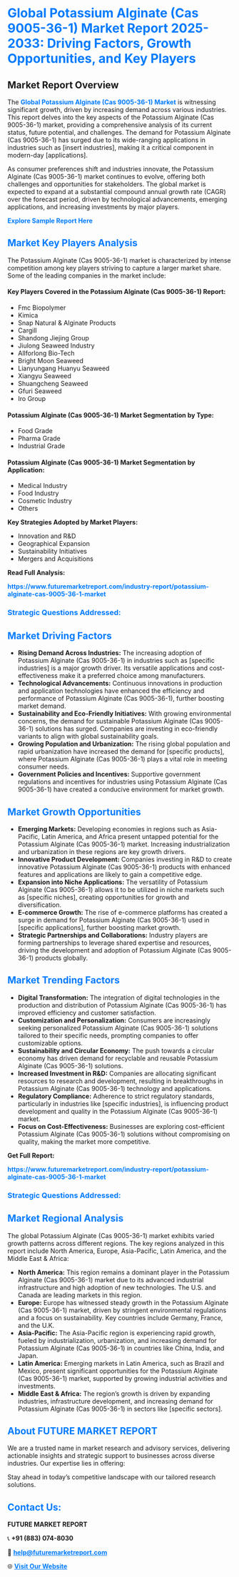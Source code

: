 <h1 style="color: #007BFF;">Global Potassium Alginate (Cas 9005-36-1) Market Report 2025-2033: Driving Factors, Growth Opportunities, and Key Players</h1>

<section id="overview">
<h2>Market Report Overview</h2>
<p>The <a href="https://www.futuremarketreport.com/industry-report/potassium-alginate-cas-9005-36-1-market" style="color: #007BFF; text-decoration: none;"><strong>Global Potassium Alginate (Cas 9005-36-1) Market</strong></a> is witnessing significant growth, driven by increasing demand across various industries. This report delves into the key aspects of the Potassium Alginate (Cas 9005-36-1) market, providing a comprehensive analysis of its current status, future potential, and challenges. The demand for Potassium Alginate (Cas 9005-36-1) has surged due to its wide-ranging applications in industries such as [insert industries], making it a critical component in modern-day [applications].</p>
<p>As consumer preferences shift and industries innovate, the Potassium Alginate (Cas 9005-36-1) market continues to evolve, offering both challenges and opportunities for stakeholders. The global market is expected to expand at a substantial compound annual growth rate (CAGR) over the forecast period, driven by technological advancements, emerging applications, and increasing investments by major players.</p>
</section>

<section id="overview">
<p><a href="https://www.futuremarketreport.com/request-sample/reportId=29793" style="color: #007BFF; text-decoration: none;"><strong>Explore Sample Report Here</strong></a></p>
</section>

<section id="key-players">
<h2 style="color: #007BFF;">Market Key Players Analysis</h2>
<p>The Potassium Alginate (Cas 9005-36-1) market is characterized by intense competition among key players striving to capture a larger market share. Some of the leading companies in the market include:</p>
<h4>Key Players Covered in the Potassium Alginate (Cas 9005-36-1) Report:</h4>
<ul><li>Fmc Biopolymer</li><li>Kimica</li><li>Snap Natural &amp; Alginate Products</li><li>Cargill</li><li>Shandong Jiejing Group</li><li>Jiulong Seaweed Industry</li><li>Allforlong Bio-Tech</li><li>Bright Moon Seaweed</li><li>Lianyungang Huanyu Seaweed</li><li>Xiangyu Seaweed</li><li>Shuangcheng Seaweed</li><li>Gfuri Seaweed</li><li>Iro Group</li></ul>
<h4>Potassium Alginate (Cas 9005-36-1) Market Segmentation by Type:</h4>
<ul><li>Food Grade</li><li>Pharma Grade</li><li>Industrial Grade</li></ul>

<h4>Potassium Alginate (Cas 9005-36-1) Market Segmentation by Application:</h4>
<ul><li>Medical Industry</li><li>Food Industry</li><li>Cosmetic Industry</li><li>Others</li></ul>
<p><strong>Key Strategies Adopted by Market Players:</strong></p>
<ul>
<li>Innovation and R&D</li>
<li>Geographical Expansion</li>
<li>Sustainability Initiatives</li>
<li>Mergers and Acquisitions</li>
</ul>
</section>

<section>
<p><strong>Read Full Analysis: </strong></p><a href="https://www.futuremarketreport.com/industry-report/potassium-alginate-cas-9005-36-1-market" style="color: #007BFF; text-decoration: none;"><strong>https://www.futuremarketreport.com/industry-report/potassium-alginate-cas-9005-36-1-market</strong></a>
<h3 style="color: #007BFF;">Strategic Questions Addressed:</h3>
</section>

<section id="driving-factors">
<h2 style="color: #007BFF;">Market Driving Factors</h2>
<ul>
<li><strong>Rising Demand Across Industries:</strong> The increasing adoption of Potassium Alginate (Cas 9005-36-1) in industries such as [specific industries] is a major growth driver. Its versatile applications and cost-effectiveness make it a preferred choice among manufacturers.</li>
<li><strong>Technological Advancements:</strong> Continuous innovations in production and application technologies have enhanced the efficiency and performance of Potassium Alginate (Cas 9005-36-1), further boosting market demand.</li>
<li><strong>Sustainability and Eco-Friendly Initiatives:</strong> With growing environmental concerns, the demand for sustainable Potassium Alginate (Cas 9005-36-1) solutions has surged. Companies are investing in eco-friendly variants to align with global sustainability goals.</li>
<li><strong>Growing Population and Urbanization:</strong> The rising global population and rapid urbanization have increased the demand for [specific products], where Potassium Alginate (Cas 9005-36-1) plays a vital role in meeting consumer needs.</li>
<li><strong>Government Policies and Incentives:</strong> Supportive government regulations and incentives for industries using Potassium Alginate (Cas 9005-36-1) have created a conducive environment for market growth.</li>
</ul>
</section>

<section id="growth-opportunities">
<h2 style="color: #007BFF;">Market Growth Opportunities</h2>
<ul>
<li><strong>Emerging Markets:</strong> Developing economies in regions such as Asia-Pacific, Latin America, and Africa present untapped potential for the Potassium Alginate (Cas 9005-36-1) market. Increasing industrialization and urbanization in these regions are key growth drivers.</li>
<li><strong>Innovative Product Development:</strong> Companies investing in R&D to create innovative Potassium Alginate (Cas 9005-36-1) products with enhanced features and applications are likely to gain a competitive edge.</li>
<li><strong>Expansion into Niche Applications:</strong> The versatility of Potassium Alginate (Cas 9005-36-1) allows it to be utilized in niche markets such as [specific niches], creating opportunities for growth and diversification.</li>
<li><strong>E-commerce Growth:</strong> The rise of e-commerce platforms has created a surge in demand for Potassium Alginate (Cas 9005-36-1) used in [specific applications], further boosting market growth.</li>
<li><strong>Strategic Partnerships and Collaborations:</strong> Industry players are forming partnerships to leverage shared expertise and resources, driving the development and adoption of Potassium Alginate (Cas 9005-36-1) products globally.</li>
</ul>
</section>

<section id="trending-factors">
<h2 style="color: #007BFF;">Market Trending Factors</h2>
<ul>
<li><strong>Digital Transformation:</strong> The integration of digital technologies in the production and distribution of Potassium Alginate (Cas 9005-36-1) has improved efficiency and customer satisfaction.</li>
<li><strong>Customization and Personalization:</strong> Consumers are increasingly seeking personalized Potassium Alginate (Cas 9005-36-1) solutions tailored to their specific needs, prompting companies to offer customizable options.</li>
<li><strong>Sustainability and Circular Economy:</strong> The push towards a circular economy has driven demand for recyclable and reusable Potassium Alginate (Cas 9005-36-1) solutions.</li>
<li><strong>Increased Investment in R&D:</strong> Companies are allocating significant resources to research and development, resulting in breakthroughs in Potassium Alginate (Cas 9005-36-1) technology and applications.</li>
<li><strong>Regulatory Compliance:</strong> Adherence to strict regulatory standards, particularly in industries like [specific industries], is influencing product development and quality in the Potassium Alginate (Cas 9005-36-1) market.</li>
<li><strong>Focus on Cost-Effectiveness:</strong> Businesses are exploring cost-efficient Potassium Alginate (Cas 9005-36-1) solutions without compromising on quality, making the market more competitive.</li>
</ul>
</section>

<section>
<p><strong>Get Full Report: </strong></p><a href="https://www.futuremarketreport.com/industry-report/potassium-alginate-cas-9005-36-1-market" style="color: #007BFF; text-decoration: none;"><strong>https://www.futuremarketreport.com/industry-report/potassium-alginate-cas-9005-36-1-market</strong></a>
<h3 style="color: #007BFF;">Strategic Questions Addressed:</h3>
</section>


<section id="regional-analysis">
<h2 style="color: #007BFF;">Market Regional Analysis</h2>
<p>The global Potassium Alginate (Cas 9005-36-1) market exhibits varied growth patterns across different regions. The key regions analyzed in this report include North America, Europe, Asia-Pacific, Latin America, and the Middle East & Africa:</p>
<ul>
<li><strong>North America:</strong> This region remains a dominant player in the Potassium Alginate (Cas 9005-36-1) market due to its advanced industrial infrastructure and high adoption of new technologies. The U.S. and Canada are leading markets in this region.</li>
<li><strong>Europe:</strong> Europe has witnessed steady growth in the Potassium Alginate (Cas 9005-36-1) market, driven by stringent environmental regulations and a focus on sustainability. Key countries include Germany, France, and the U.K.</li>
<li><strong>Asia-Pacific:</strong> The Asia-Pacific region is experiencing rapid growth, fueled by industrialization, urbanization, and increasing demand for Potassium Alginate (Cas 9005-36-1) in countries like China, India, and Japan.</li>
<li><strong>Latin America:</strong> Emerging markets in Latin America, such as Brazil and Mexico, present significant opportunities for the Potassium Alginate (Cas 9005-36-1) market, supported by growing industrial activities and investments.</li>
<li><strong>Middle East & Africa:</strong> The region’s growth is driven by expanding industries, infrastructure development, and increasing demand for Potassium Alginate (Cas 9005-36-1) in sectors like [specific sectors].</li>
</ul>
</section>

<footer>
<h2 style="color: #007BFF;">About FUTURE MARKET REPORT</h2>
<p>We are a trusted name in market research and advisory services, delivering actionable insights and strategic support to businesses across diverse industries. Our expertise lies in offering:</p>

<p>Stay ahead in today’s competitive landscape with our tailored research solutions.</p>

<h2 style="color: #007BFF;">Contact Us:</h2>
<p><strong>FUTURE MARKET REPORT</strong></p>
<p>📞 <strong>+91 (883) 074-8030</strong></p>
<p>📧 <strong><a href="mailto:help@futuremarketreport.com" style="color: #007BFF;">help@futuremarketreport.com</a></strong></p>
<p>🌐 <strong><a href="https://www.futuremarketreport.com/" style="color: #007BFF;">Visit Our Website</a></strong></p>
</footer>